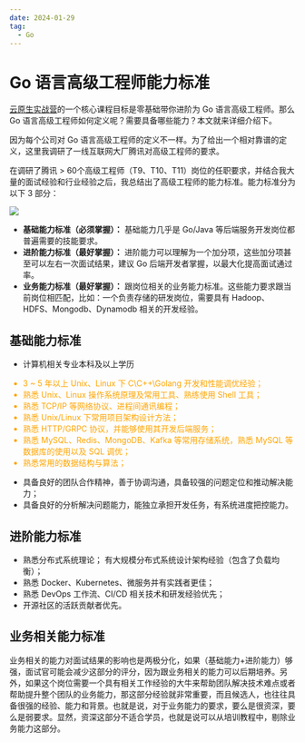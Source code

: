 ```yaml
---
date: 2024-01-29
tag:
  - Go
---
```


# Go 语言高级工程师能力标准

[云原生实战营](/cloudnative/intro/intro.md)的一个核心课程目标是零基础带你进阶为 Go 语言高级工程师。那么 Go 语言高级工程师如何定义呢？需要具备哪些能力？本文就来详细介绍下。

<!--more-->

因为每个公司对 Go 语言高级工程师的定义不一样。为了给出一个相对靠谱的定义，这里我调研了一线互联网大厂腾讯对高级工程师的要求。

在调研了腾讯 > 60个高级工程师（T9、T10、T11）岗位的任职要求，并结合我大量的面试经验和行业经验之后，我总结出了高级工程师的能力标准。能力标准分为以下 3 部分：

![](/assets/images/Go高级工程师能力标准-水印.png)

- **基础能力标准（必须掌握）：** 基础能力几乎是 Go/Java 等后端服务开发岗位都普遍需要的技能要求。
- **进阶能力标准（最好掌握）：** 进阶能力可以理解为一个加分项，这些加分项甚至可以左右一次面试结果，建议 Go 后端开发者掌握，以最大化提高面试通过率。
- **业务能力标准（最好掌握）：** 跟岗位相关的业务能力标准。这些能力要求跟当前岗位相匹配，比如：一个负责存储的研发岗位，需要具有 Hadoop、HDFS、Mongodb、Dynamodb 相关的开发经验。

## 基础能力标准

- 计算机相关专业本科及以上学历

<font color="orange">

- 3 ~ 5 年以上 Unix、Linux 下 C\C++\Golang 开发和性能调优经验；
- 熟悉 Unix、Linux 操作系统原理及常用工具、熟练使用 Shell 工具；
- 熟悉 TCP/IP 等网络协议、进程间通讯编程；
- 熟悉 Unix/Linux 下常用项目架构设计方法；
- 熟悉 HTTP/GRPC 协议，并能够使用其开发后端服务；
- 熟悉 MySQL、Redis、MongoDB、Kafka 等常用存储系统，熟悉 MySQL 等数据库的使用以及 SQL 调优；
- 熟悉常用的数据结构与算法；

</font>

- 具备良好的团队合作精神，善于协调沟通，具备较强的问题定位和推动解决能力；
- 具备良好的分析解决问题能力，能独立承担开发任务，有系统进度把控能力。

## 进阶能力标准

- 熟悉分布式系统理论； 有大规模分布式系统设计架构经验（包含了负载均衡）；
- 熟悉 Docker、Kubernetes、微服务并有实践者更佳；
- 熟悉 DevOps 工作流、CI/CD 相关技术和研发经验优先；
- 开源社区的活跃贡献者优先。

## 业务相关能力标准

业务相关的能力对面试结果的影响也是两极分化，如果（基础能力+进阶能力）够强，面试官可能会减少这部分的评分，因为跟业务相关的能力可以后期培养。另外，如果这个岗位需要一个具有相关工作经验的大牛来帮助团队解决技术难点或者帮助提升整个团队的业务能力，那这部分经验就非常重要，而且候选人，也往往具备很强的经验、能力和背景。也就是说，对于业务能力的要求，要么是很资深，要么是弱要求。显然，资深这部分不适合学员，也就是说可以从培训教程中，剔除业务能力这部分。
